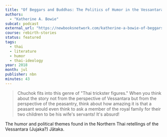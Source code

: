 ```yaml
---
title: "Of Beggars and Buddhas: The Politics of Humor in the Vessantara Jataka in Thailand"
authors:
  - "Katherine A. Bowie"
subcat: podcast
external_url: "https://newbooksnetwork.com/katherine-a-bowie-of-beggars-and-buddhas-the-politics-of-humor-in-the-vessantara-jataka-in-thailand-u-wisconsin-press-2017/"
course: rebirth-stories
status: featured
tags:
  - thai
  - literature
  - humor
  - thai-ideology
year: 2018
month: jul
publisher: nbn
minutes: 43
---
```


> Chuchok fits into this genre of "Thai trickster figures."
When you think about the story not from the perspective of Vessantara but from the perspective of the peasantry, think about how amazing it is that a peasant would even think to ask a member of the royal family for their two children to be his wife's servants!
It's absurd! 

The humor and political themes found in the Northern Thai retellings of the Vessantara (Jujaka?) Jātaka.
